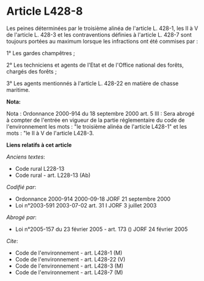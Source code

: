 # Article L428-8

Les peines déterminées par le troisième alinéa de l'article L. 428-1, les II à V de l'article L. 428-3 et les contraventions
définies à l'article L. 428-7 sont toujours portées au maximum lorsque les infractions ont été commises par :

1° Les gardes champêtres ;

2° Les techniciens et agents de l'Etat et de l'Office national des forêts, chargés des forêts ;

3° Les agents mentionnés à l'article L. 428-22 en matière de chasse maritime.

**Nota:**

Nota : Ordonnance 2000-914 du 18 septembre 2000 art. 5 III : Sera abrogé à compter de l'entrée en vigueur de la partie
réglementaire du code de l'environnement les mots : "le troisième alinéa de l'article L428-1" et les mots : "le II à V de
l'article L428-3.

**Liens relatifs à cet article**

_Anciens textes_:

  - Code rural L228-13
  - Code rural - art. L228-13 (Ab)

_Codifié par_:

  - Ordonnance 2000-914 2000-09-18 JORF 21 septembre 2000
  - Loi n°2003-591 2003-07-02 art. 31 I JORF 3 juillet 2003

_Abrogé par_:

  - Loi n°2005-157 du 23 février 2005 - art. 173 () JORF 24 février 2005

_Cite_:

  - Code de l'environnement - art. L428-1 (M)
  - Code de l'environnement - art. L428-22 (V)
  - Code de l'environnement - art. L428-3 (M)
  - Code de l'environnement - art. L428-7 (M)
